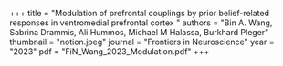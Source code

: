 +++
title = "Modulation of prefrontal couplings by prior belief-related responses in ventromedial prefrontal cortex "
authors = "Bin A. Wang, Sabrina Drammis, Ali Hummos, Michael M Halassa, Burkhard Pleger"
thumbnail = "notion.jpeg"
journal = "Frontiers in Neuroscience"
year = "2023"
pdf = "FiN_Wang_2023_Modulation.pdf"
+++
